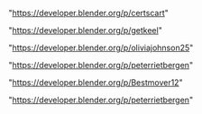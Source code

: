 "https://developer.blender.org/p/certscart"

"https://developer.blender.org/p/getkeel"

"https://developer.blender.org/p/oliviajohnson25"

"https://developer.blender.org/p/peterrietbergen"

 
"https://developer.blender.org/p/Bestmover12"


"https://developer.blender.org/p/peterrietbergen"


 
